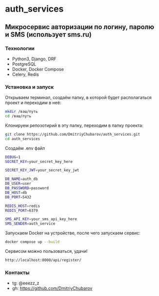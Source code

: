 # auth_services
## Микросервис авторизации по логину, паролю и SMS (использует sms.ru)

### Технологии

- Python3, Django, DRF
- PostgreSQL 
- Docker, Docker Compose
- Celery, Redis

### Установка и запуск

Открываем терминал, создаём папку, в которой будет располагаться проект и переходим в неё:
```bash
mkdir /ваш/путь
cd /ваш/путь
```
Клонируем репозотирий в эту папку, переходим в папку проекта:
```bash 
git clone https://github.com/DmitriyChubarov/auth_services.git
cd auth_services
```
Создаём .env файл
```bash
DEBUG=1
SECRET_KEY=your_secret_key_here

SECRET_KEY_JWT=your_secret_key_jwt

DB_NAME=auth_db
DB_USER=user
DB_PASSWORD=password
DB_HOST=db
DB_PORT=5432

REDIS_HOST=redis
REDIS_PORT=6379

SMS_API_KEY=your_sms_api_key_here
SMS_SENDER=auth_service
```

Запускаем Docker на устройстве, после чего запускаем сервис:
```bash
docker compose up --build
```
Сервисом можно пользоваться, удачи!
```bash
http://localhost:8000/api/register/
```



  
### Контакты
- tg: @eeezz_z
- gh: https://github.com/DmitriyChubarov
